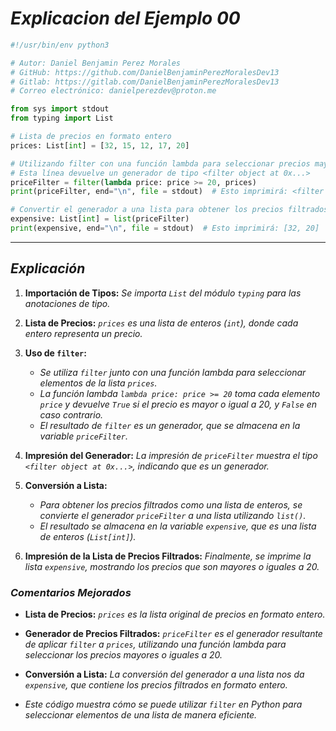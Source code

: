 <!-- Autor: Daniel Benjamin Perez Morales -->
<!-- GitHub: https://github.com/DanielBenjaminPerezMoralesDev13 -->
<!-- Gitlab: https://gitlab.com/DanielBenjaminPerezMoralesDev13 -->
<!-- Correo electrónico: danielperezdev@proton.me -->

# ***Explicacion del Ejemplo 00***

```python
#!/usr/bin/env python3

# Autor: Daniel Benjamin Perez Morales
# GitHub: https://github.com/DanielBenjaminPerezMoralesDev13
# Gitlab: https://gitlab.com/DanielBenjaminPerezMoralesDev13
# Correo electrónico: danielperezdev@proton.me

from sys import stdout
from typing import List

# Lista de precios en formato entero
prices: List[int] = [32, 15, 12, 17, 20]

# Utilizando filter con una función lambda para seleccionar precios mayores o iguales a 20
# Esta línea devuelve un generador de tipo <filter object at 0x...>
priceFilter = filter(lambda price: price >= 20, prices)
print(priceFilter, end="\n", file = stdout)  # Esto imprimirá: <filter object at 0x...>

# Convertir el generador a una lista para obtener los precios filtrados
expensive: List[int] = list(priceFilter)
print(expensive, end="\n", file = stdout)  # Esto imprimirá: [32, 20]
```

---

## ***Explicación***

1. **Importación de Tipos:** *Se importa `List` del módulo `typing` para las anotaciones de tipo.*

2. **Lista de Precios:** *`prices` es una lista de enteros (`int`), donde cada entero representa un precio.*

3. **Uso de `filter`:**
   - *Se utiliza `filter` junto con una función lambda para seleccionar elementos de la lista `prices`.*
   - *La función lambda `lambda price: price >= 20` toma cada elemento `price` y devuelve `True` si el precio es mayor o igual a 20, y `False` en caso contrario.*
   - *El resultado de `filter` es un generador, que se almacena en la variable `priceFilter`.*

4. **Impresión del Generador:** *La impresión de `priceFilter` muestra el tipo `<filter object at 0x...>`, indicando que es un generador.*

5. **Conversión a Lista:**
   - *Para obtener los precios filtrados como una lista de enteros, se convierte el generador `priceFilter` a una lista utilizando `list()`.*
   - *El resultado se almacena en la variable `expensive`, que es una lista de enteros (`List[int]`).*

6. **Impresión de la Lista de Precios Filtrados:** *Finalmente, se imprime la lista `expensive`, mostrando los precios que son mayores o iguales a 20.*

### ***Comentarios Mejorados***

- **Lista de Precios:** *`prices` es la lista original de precios en formato entero.*
- **Generador de Precios Filtrados:** *`priceFilter` es el generador resultante de aplicar `filter` a `prices`, utilizando una función lambda para seleccionar los precios mayores o iguales a 20.*
- **Conversión a Lista:** *La conversión del generador a una lista nos da `expensive`, que contiene los precios filtrados en formato entero.*

- *Este código muestra cómo se puede utilizar `filter` en Python para seleccionar elementos de una lista de manera eficiente.*
